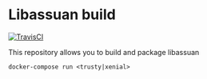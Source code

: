 # Libassuan build

[![TravisCI](https://img.shields.io/travis/charlesportwoodii/libassuan-build.svg?style=flat-square "TravisCI")](https://travis-ci.org/charlesportwoodii/libassuan-build)

This repository allows you to build and package libassuan

```
docker-compose run <trusty|xenial>
```
